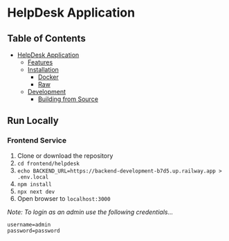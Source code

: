 # HelpDesk Application


## Table of Contents
- [HelpDesk Application](#helpdesk-application)
  - [Features](#features)
  - [Installation](#installation)
    - [Docker](#docker)
    - [Raw](#raw)
  - [Development](#development)
    - [Building from Source](#building-from-source)

## Run Locally
### Frontend Service
1. Clone or download the repository 
2. `cd frontend/helpdesk`
3. `echo BACKEND_URL=https://backend-development-b7d5.up.railway.app > .env.local`
4. `npm install`
5. `npx next dev`
6. Open browser to `localhost:3000`

*Note: To login as an admin use the following credentials...*
```
username=admin
password=password
```
